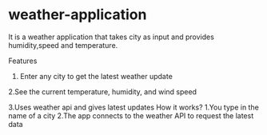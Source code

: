 # weather-application
It is a weather application that takes city as input and provides humidity,speed and temperature.

Features
1. Enter any city to get the latest weather update

2.See the current temperature, humidity, and wind speed

3.Uses weather api and gives latest updates
How it works?
1.You type in the name of a city
2.The app connects to the weather API to request the latest data
